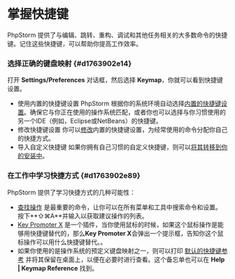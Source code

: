 # 掌握快捷键

PhpStorm 提供了与编辑、跳转、重构、调试和其他任务相关的大多数命令的快捷键。记住这些快捷键，可以帮助你提高工作效率。

### 选择正确的键盘映射 {#d1763902e14}

打开 **Settings/Preferences** 对话框，然后选择 **Keymap**，你就可以看到快捷键设置。

* 使用内置的快捷键设置 PhpStorm 根据你的系统环境自动选择[内置的快捷键设置](https://www.jetbrains.com/help/phpstorm/configuring-keyboard-and-mouse-shortcuts.html#predefined)。确保它与你正在使用的操作系统匹配，或者你也可以选择与你习惯使用的另一个IDE（例如，Eclipse或NetBeans）的快捷键。
* 修改快捷键设置 你可以[修改](https://www.jetbrains.com/help/phpstorm/configuring-keyboard-and-mouse-shortcuts.html#configure)内置的快捷键设置，为经常使用的命令分配你自己的快捷方式。
* 导入自定义快捷键 如果你拥有自己习惯的自定义快捷键，则可以[将其转移到你的安装中](https://www.jetbrains.com/help/phpstorm/configuring-keyboard-and-mouse-shortcuts.html#user_defined_keymap_storage)。

### 在工作中学习快捷方式 {#d1763902e89}

PhpStorm 提供了学习快捷方式的几种可能性：

* [查找操作](https://www.jetbrains.com/help/phpstorm/navigate-to-action.html) 是最重要的命令，让你可以在所有菜单和工具中搜索命令和设置。 按下**⇧⌘A**并输入以获取建议操作的列表。
* [Key Promoter X](https://plugins.jetbrains.com/plugin/9792-key-promoter-x) 是一个插件，当你使用鼠标的时候，如果这个鼠标操作是能够用快捷键替代的，那么**Key Promoter X**会弹出一个提示框，告知你这个鼠标操作可以用什么快捷键替代。。
* 如果你使用的是操作系统的预定义键盘映射之一，则可以打印 [默认的快捷键参考](https://resources.jetbrains.com/storage/products/phpstorm/docs/PhpStorm_ReferenceCard.pdf) 并将其保留在桌面上，以便在必要时进行查看。这个备忘单也可以在 **Help \| Keymap Reference** 找到。



